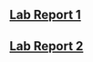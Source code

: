 
## [Lab Report 1](https://yu3-y.github.io/cse15l-lab-reports/lab-report-1-week-2.html)

## [Lab Report 2](https://yu3-y.github.io/cse15l-lab-reports/lab-report-2-week-4.html)





